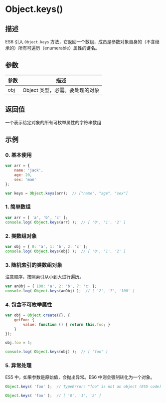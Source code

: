 # Object.keys()

## 描述

ES6 引入 `Object.keys` 方法，它返回一个数组，成员是参数对象自身的（不含继承的）所有可遍历（enumerable）属性的键名。

## 参数

参数 | 描述
--- | ---
obj | Object 类型，必需。要处理的对象


## 返回值

一个表示给定对象的所有可枚举属性的字符串数组

## 示例

### 0. 基本使用

```js
var arr = {
    name: 'jack',
    age: 20,
    sex: 'man'
};

var keys = Object.keys(arr);  // ["name", "age", "sex"] 
```

### 1. 简单数组

```js
var arr = [ 'a', 'b', 'c' ];
console.log( Object.keys(arr) );  // [ '0', '1', '2' ]
```

### 2. 类数组对象

```js
var obj = { 0: 'a', 1: 'b', 2: 'c' };
console.log( Object.keys(obj) );  // [ '0', '1', '2' ]
```

### 3. 随机索引的类数组对象

注意顺序，按照索引从小到大进行遍历。

```js
var anObj = { 100: 'a', 2: 'b', 7: 'c' };
console.log( Object.keys(anObj) );  // [ '2', '7', '100' ]
```

### 4. 包含不可枚举属性

```js
var obj = Object.create({}, {
    getFoo: {
        value: function () { return this.foo; }
    }
});

obj.foo = 1;

console.log( Object.keys(obj) );  // [ 'foo' ]
```

### 5. 异常处理

ES5 中，如果参数是原始值，会抛出异常。ES6 中则会强制转化为一个对象。

```js
Object.keys( 'foo' );  // TypeError: "foo" is not an object (ES5 code)

Object.keys( 'foo' );  // [ '0', '1', '2' ]
```
